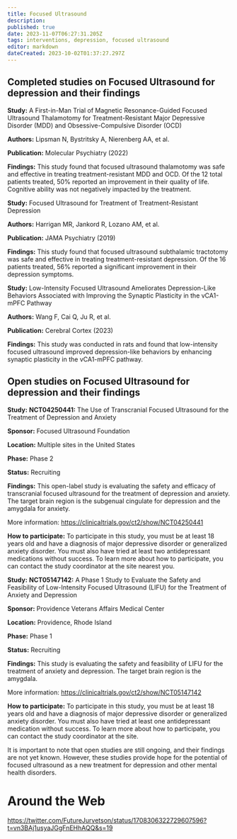 ```yaml
---
title: Focused Ultrasound
description: 
published: true
date: 2023-11-07T06:27:31.205Z
tags: interventions, depression, focused ultrasound
editor: markdown
dateCreated: 2023-10-02T01:37:27.297Z
---
```


## Completed studies on Focused Ultrasound for depression and their findings

**Study:** A First-in-Man Trial of Magnetic Resonance-Guided Focused Ultrasound Thalamotomy for Treatment-Resistant Major Depressive Disorder (MDD) and Obsessive-Compulsive Disorder (OCD)

**Authors:** Lipsman N, Bystritsky A, Nierenberg AA, et al.

**Publication:** Molecular Psychiatry (2022)

**Findings:** This study found that focused ultrasound thalamotomy was safe and effective in treating treatment-resistant MDD and OCD. Of the 12 total patients treated, 50% reported an improvement in their quality of life. Cognitive ability was not negatively impacted by the treatment.

**Study:** Focused Ultrasound for Treatment of Treatment-Resistant Depression

**Authors:** Harrigan MR, Jankord R, Lozano AM, et al.

**Publication:** JAMA Psychiatry (2019)

**Findings:** This study found that focused ultrasound subthalamic tractotomy was safe and effective in treating treatment-resistant depression. Of the 16 patients treated, 56% reported a significant improvement in their depression symptoms.

**Study:** Low-Intensity Focused Ultrasound Ameliorates Depression-Like Behaviors Associated with Improving the Synaptic Plasticity in the vCA1-mPFC Pathway

**Authors:** Wang F, Cai Q, Ju R, et al.

**Publication:** Cerebral Cortex (2023)

**Findings:** This study was conducted in rats and found that low-intensity focused ultrasound improved depression-like behaviors by enhancing synaptic plasticity in the vCA1-mPFC pathway.


## Open studies on Focused Ultrasound for depression and their findings

**Study:** **NCT04250441:** The Use of Transcranial Focused Ultrasound for the Treatment of Depression and Anxiety

**Sponsor:** Focused Ultrasound Foundation

**Location:** Multiple sites in the United States

**Phase:** Phase 2

**Status:** Recruiting

**Findings:** This open-label study is evaluating the safety and efficacy of transcranial focused ultrasound for the treatment of depression and anxiety. The target brain region is the subgenual cingulate for depression and the amygdala for anxiety.

More information: https://clinicaltrials.gov/ct2/show/NCT04250441

**How to participate:** To participate in this study, you must be at least 18 years old and have a diagnosis of major depressive disorder or generalized anxiety disorder. You must also have tried at least two antidepressant medications without success. To learn more about how to participate, you can contact the study coordinator at the site nearest you.

**Study:** **NCT05147142:** A Phase 1 Study to Evaluate the Safety and Feasibility of Low-Intensity Focused Ultrasound (LIFU) for the Treatment of Anxiety and Depression

**Sponsor:** Providence Veterans Affairs Medical Center

**Location:** Providence, Rhode Island

**Phase:** Phase 1

**Status:** Recruiting

**Findings:** This study is evaluating the safety and feasibility of LIFU for the treatment of anxiety and depression. The target brain region is the amygdala.

More information: https://clinicaltrials.gov/ct2/show/NCT05147142

**How to participate:** To participate in this study, you must be at least 18 years old and have a diagnosis of major depressive disorder or generalized anxiety disorder. You must also have tried at least one antidepressant medication without success. To learn more about how to participate, you can contact the study coordinator at the site.

It is important to note that open studies are still ongoing, and their findings are not yet known. However, these studies provide hope for the potential of focused ultrasound as a new treatment for depression and other mental health disorders.

# Around the Web

https://twitter.com/FutureJurvetson/status/1708306322729607596?t=vn3BAj1usyaJGgFnEHhAQQ&s=19


